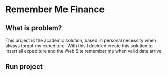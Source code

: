 # Remember Me Finance

## What is problem?

This project is the academic solution, based in personal necessity when always forgot my expediture.
With this I decided create this solution to insert all expediture and the Web Site remember me when valid date arrive.

## Run project
